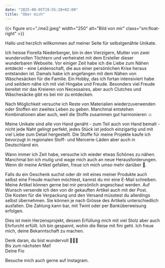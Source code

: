 ```yaml
---
date: "2025-08-05T19:55:28+02:00"
title: "Über mich"
---
```


{{< figure src="./me2.jpeg" width="250" alt="Bild von mir" class="sm:float-right" >}}

Hallo und herzlich willkommen auf meiner Seite für selbstgenähte Unikate.

Ich heisse Fiorella Niederberger, bin in den Vierzigern, Mutter von zwei wundervollen Töchtern und verheiratet mit dem Ersteller dieser wunderbaren Webseite.
Vor einiger Zeit habe ich die Liebe zum Nähen entdeckt – eine Leidenschaft, die aus einer persönlichen Krise heraus entstanden ist. Damals habe ich angefangen mit dem Nähen von Wäschesäcken für die Familie. Ein Hobby, das ich fortan intensiviert habe und seitdem nähe ich mit viel Hingabe und Freude. Besonders viel Freude bereitet mir das Kreieren von Necessaires, aber auch Clutches und Wäschesäcke gibt es bei mir zu entdecken.

Nach Möglichkeit versuche ich Reste von Materialien wiederzuverwenden oder Stoffen ein zweites Leben zu geben. Manchmal entstehen Kombinationen aber auch, weil die Stoffe zusammen gut harmonieren ☺️

Meine Unikate sind alle von Hand genäht - zum Teil auch von Hand bemalt - nicht jede Naht gelingt perfekt, jedes Stück ist jedoch einzigartig und mit viel Liebe zum Detail hergestellt.
Die Stoffe für meine Projekte kaufe ich bevorzugt in regionalen Stoff- und Mercerie-Läden aber auch in Deutschland ein.

Wann immer ich Zeit habe, versuche ich wieder etwas Schönes zu nähen. Manchmal bin ich mutig und wage mich auch an neue Herausforderungen.
Wenn dir meine Artikel gefallen, freue ich mich umso mehr darüber 🎉.

Falls du ein Geschenk suchst oder dir mit eines meiner Produkte auch selbst eine Freude machen möchtest, kannst du mir eine E-Mail schreiben.
Meine Artikel können gerne bei mir persönlich angeschaut werden. Auf Wunsch versende ich den von dir gekauften Artikel auch mit der Post.  
Die Kosten für die Verpackung und den Versand müsstest du allerdings selbst übernehmen. Sie können je nach Grösse des Artikels unterschiedlich ausfallen. 
Die Zahlung kann bar, mit Twint oder per Banküberweisung erfolgen.


Dies ist mein Herzensprojekt, dessen Erfüllung mich mit viel Stolz aber auch Ehrfurcht erfüllt. Ich bin gespannt, wohin die Reise mit fini geht. Ich freue mich, deine Bekanntschaft zu machen.

Denk daran, du bist wundervoll 🌸🌸🌸  
Bis zum nächsten Mal!  
Deine Fio

Besuche mich auch gerne auf Instagram.
